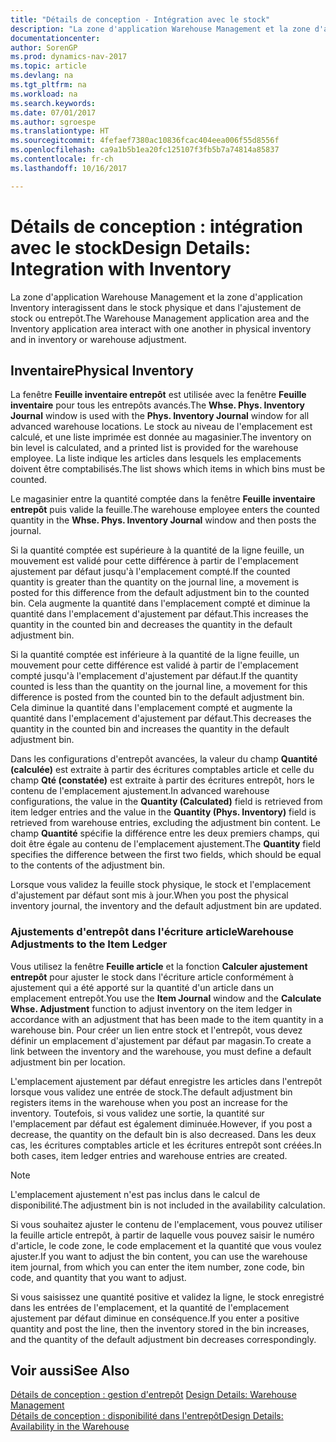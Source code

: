 ```yaml
---
title: "Détails de conception - Intégration avec le stock"
description: "La zone d'application Warehouse Management et la zone d'application Inventory interagissent dans le stock physique et dans l'ajustement de stock ou entrepôt."
documentationcenter: 
author: SorenGP
ms.prod: dynamics-nav-2017
ms.topic: article
ms.devlang: na
ms.tgt_pltfrm: na
ms.workload: na
ms.search.keywords: 
ms.date: 07/01/2017
ms.author: sgroespe
ms.translationtype: HT
ms.sourcegitcommit: 4fefaef7380ac10836fcac404eea006f55d8556f
ms.openlocfilehash: ca9a1b5b1ea20fc125107f3fb5b7a74814a85837
ms.contentlocale: fr-ch
ms.lasthandoff: 10/16/2017

---
```

# <a name="design-details-integration-with-inventory"></a><span data-ttu-id="6ad68-103">Détails de conception : intégration avec le stock</span><span class="sxs-lookup"><span data-stu-id="6ad68-103">Design Details: Integration with Inventory</span></span>
<span data-ttu-id="6ad68-104">La zone d'application Warehouse Management et la zone d'application Inventory interagissent dans le stock physique et dans l'ajustement de stock ou entrepôt.</span><span class="sxs-lookup"><span data-stu-id="6ad68-104">The Warehouse Management application area and the Inventory application area interact with one another in physical inventory and in inventory or warehouse adjustment.</span></span>  
  
## <a name="physical-inventory"></a><span data-ttu-id="6ad68-105">Inventaire</span><span class="sxs-lookup"><span data-stu-id="6ad68-105">Physical Inventory</span></span>  
 <span data-ttu-id="6ad68-106">La fenêtre **Feuille inventaire entrepôt** est utilisée avec la fenêtre **Feuille inventaire** pour tous les entrepôts avancés.</span><span class="sxs-lookup"><span data-stu-id="6ad68-106">The **Whse. Phys. Inventory Journal** window is used with the **Phys. Inventory Journal** window for all advanced warehouse locations.</span></span> <span data-ttu-id="6ad68-107">Le stock au niveau de l'emplacement est calculé, et une liste imprimée est donnée au magasinier.</span><span class="sxs-lookup"><span data-stu-id="6ad68-107">The inventory on bin level is calculated, and a printed list is provided for the warehouse employee.</span></span> <span data-ttu-id="6ad68-108">La liste indique les articles dans lesquels les emplacements doivent être comptabilisés.</span><span class="sxs-lookup"><span data-stu-id="6ad68-108">The list shows which items in which bins must be counted.</span></span>  
  
 <span data-ttu-id="6ad68-109">Le magasinier entre la quantité comptée dans la fenêtre **Feuille inventaire entrepôt** puis valide la feuille.</span><span class="sxs-lookup"><span data-stu-id="6ad68-109">The warehouse employee enters the counted quantity in the **Whse. Phys. Inventory Journal** window and then posts the journal.</span></span>  
  
 <span data-ttu-id="6ad68-110">Si la quantité comptée est supérieure à la quantité de la ligne feuille, un mouvement est validé pour cette différence à partir de l'emplacement ajustement par défaut jusqu'à l'emplacement compté.</span><span class="sxs-lookup"><span data-stu-id="6ad68-110">If the counted quantity is greater than the quantity on the journal line, a movement is posted for this difference from the default adjustment bin to the counted bin.</span></span> <span data-ttu-id="6ad68-111">Cela augmente la quantité dans l'emplacement compté et diminue la quantité dans l'emplacement d'ajustement par défaut.</span><span class="sxs-lookup"><span data-stu-id="6ad68-111">This increases the quantity in the counted bin and decreases the quantity in the default adjustment bin.</span></span>  
  
 <span data-ttu-id="6ad68-112">Si la quantité comptée est inférieure à la quantité de la ligne feuille, un mouvement pour cette différence est validé à partir de l'emplacement compté jusqu'à l'emplacement d'ajustement par défaut.</span><span class="sxs-lookup"><span data-stu-id="6ad68-112">If the quantity counted is less than the quantity on the journal line, a movement for this difference is posted from the counted bin to the default adjustment bin.</span></span> <span data-ttu-id="6ad68-113">Cela diminue la quantité dans l'emplacement compté et augmente la quantité dans l'emplacement d'ajustement par défaut.</span><span class="sxs-lookup"><span data-stu-id="6ad68-113">This decreases the quantity in the counted bin and increases the quantity in the default adjustment bin.</span></span>  
  
 <span data-ttu-id="6ad68-114">Dans les configurations d'entrepôt avancées, la valeur du champ **Quantité (calculée)** est extraite à partir des écritures comptables article et celle du champ **Qté (constatée)** est extraite à partir des écritures entrepôt, hors le contenu de l'emplacement ajustement.</span><span class="sxs-lookup"><span data-stu-id="6ad68-114">In advanced warehouse configurations, the value in the **Quantity (Calculated)** field is retrieved from item ledger entries and the value in the **Quantity (Phys. Inventory)** field is retrieved from warehouse entries, excluding the adjustment bin content.</span></span> <span data-ttu-id="6ad68-115">Le champ **Quantité** spécifie la différence entre les deux premiers champs, qui doit être égale au contenu de l'emplacement ajustement.</span><span class="sxs-lookup"><span data-stu-id="6ad68-115">The **Quantity** field specifies the difference between the first two fields, which should be equal to the contents of the adjustment bin.</span></span>  
  
 <span data-ttu-id="6ad68-116">Lorsque vous validez la feuille stock physique, le stock et l'emplacement d'ajustement par défaut sont mis à jour.</span><span class="sxs-lookup"><span data-stu-id="6ad68-116">When you post the physical inventory journal, the inventory and the default adjustment bin are updated.</span></span>  
  
### <a name="warehouse-adjustments-to-the-item-ledger"></a><span data-ttu-id="6ad68-117">Ajustements d'entrepôt dans l'écriture article</span><span class="sxs-lookup"><span data-stu-id="6ad68-117">Warehouse Adjustments to the Item Ledger</span></span>  
 <span data-ttu-id="6ad68-118">Vous utilisez la fenêtre **Feuille article** et la fonction **Calculer ajustement entrepôt** pour ajuster le stock dans l'écriture article conformément à ajustement qui a été apporté sur la quantité d'un article dans un emplacement entrepôt.</span><span class="sxs-lookup"><span data-stu-id="6ad68-118">You use the **Item Journal** window and the **Calculate Whse. Adjustment** function to adjust inventory on the item ledger in accordance with an adjustment that has been made to the item quantity in a warehouse bin.</span></span> <span data-ttu-id="6ad68-119">Pour créer un lien entre stock et l'entrepôt, vous devez définir un emplacement d'ajustement par défaut par magasin.</span><span class="sxs-lookup"><span data-stu-id="6ad68-119">To create a link between the inventory and the warehouse, you must define a default adjustment bin per location.</span></span>  
  
 <span data-ttu-id="6ad68-120">L'emplacement ajustement par défaut enregistre les articles dans l'entrepôt lorsque vous validez une entrée de stock.</span><span class="sxs-lookup"><span data-stu-id="6ad68-120">The default adjustment bin registers items in the warehouse when you post an increase for the inventory.</span></span> <span data-ttu-id="6ad68-121">Toutefois, si vous validez une sortie, la quantité sur l'emplacement par défaut est également diminuée.</span><span class="sxs-lookup"><span data-stu-id="6ad68-121">However, if you post a decrease, the quantity on the default bin is also decreased.</span></span> <span data-ttu-id="6ad68-122">Dans les deux cas, les écritures comptables article et les écritures entrepôt sont créées.</span><span class="sxs-lookup"><span data-stu-id="6ad68-122">In both cases, item ledger entries and warehouse entries are created.</span></span>  
  
> [!NOTE]  
>  <span data-ttu-id="6ad68-123">L'emplacement ajustement n'est pas inclus dans le calcul de disponibilité.</span><span class="sxs-lookup"><span data-stu-id="6ad68-123">The adjustment bin is not included in the availability calculation.</span></span>  
  
 <span data-ttu-id="6ad68-124">Si vous souhaitez ajuster le contenu de l'emplacement, vous pouvez utiliser la feuille article entrepôt, à partir de laquelle vous pouvez saisir le numéro d'article, le code zone, le code emplacement et la quantité que vous voulez ajuster.</span><span class="sxs-lookup"><span data-stu-id="6ad68-124">If you want to adjust the bin content, you can use the warehouse item journal, from which you can enter the item number, zone code, bin code, and quantity that you want to adjust.</span></span>  
  
 <span data-ttu-id="6ad68-125">Si vous saisissez une quantité positive et validez la ligne, le stock enregistré dans les entrées de l'emplacement, et la quantité de l'emplacement ajustement par défaut diminue en conséquence.</span><span class="sxs-lookup"><span data-stu-id="6ad68-125">If you enter a positive quantity and post the line, then the inventory stored in the bin increases, and the quantity of the default adjustment bin decreases correspondingly.</span></span>  
  
## <a name="see-also"></a><span data-ttu-id="6ad68-126">Voir aussi</span><span class="sxs-lookup"><span data-stu-id="6ad68-126">See Also</span></span>  
 <span data-ttu-id="6ad68-127">[Détails de conception : gestion d'entrepôt](design-details-warehouse-management.md) </span><span class="sxs-lookup"><span data-stu-id="6ad68-127">[Design Details: Warehouse Management](design-details-warehouse-management.md) </span></span>  
 [<span data-ttu-id="6ad68-128">Détails de conception : disponibilité dans l'entrepôt</span><span class="sxs-lookup"><span data-stu-id="6ad68-128">Design Details: Availability in the Warehouse</span></span>](design-details-availability-in-the-warehouse.md)
